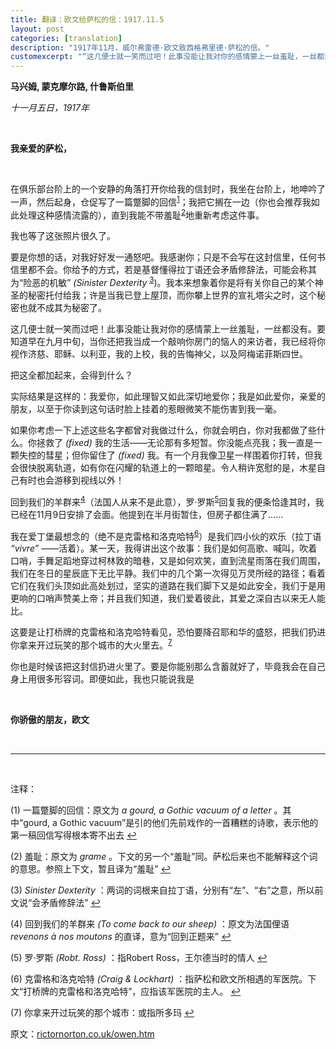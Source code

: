 ```yaml
---
title: 翻译：欧文给萨松的信：1917.11.5
layout: post
categories: [translation]
description: "1917年11月，威尔弗雷德·欧文致西格弗里德·萨松的信。"
customexcerpt: "“这几便士就一笑而过吧！此事没能让我对你的感情蒙上一丝羞耻，一丝都没有。要知道早在九月中旬，当你还把我当成一个敲响你房门的恼人的来访者，我已经将你视作济慈、耶稣、以利亚，我的上校，我的告悔神父，以及阿梅诺菲斯四世。” ——1917年11月，威尔弗雷德·欧文致西格弗里德·萨松的信"
---
```


__马兴姆, 蒙克摩尔路, 什鲁斯伯里__

_十一月五日，1917年_

&nbsp;  

__我亲爱的萨松，__

&nbsp;  

在俱乐部台阶上的一个安静的角落打开你给我的信封时，我坐在台阶上，地呻吟了一声，然后起身，仓促写了一篇蹩脚的回信<sup id='n1'>[1](#ftn)</sup>；我把它搁在一边（你也会推荐我如此处理这种感情流露的），直到我能不带羞耻<sup id='n2'>[2](#ftn)</sup>地重新考虑这件事。

我也等了这张照片很久了。

要是你想的话，对我好好发一通怒吧。我感谢你；只是不会写在这封信里，任何书信里都不会。你给予的方式，若是基督懂得拉丁语还会矛盾修辞法，可能会称其为“险恶的机敏” _(Sinister Dexterity_  <sup id='n3'>[3](#ftn)</sup>)。我本来想象着你是将有关你自己的某个神圣的秘密托付给我；许是当我已登上屋顶，而你攀上世界的宣礼塔尖之时，这个秘密也就不成其为秘密了。

这几便士就一笑而过吧！此事没能让我对你的感情蒙上一丝羞耻，一丝都没有。要知道早在九月中旬，当你还把我当成一个敲响你房门的恼人的来访者，我已经将你视作济慈、耶稣、以利亚，我的上校，我的告悔神父，以及阿梅诺菲斯四世。

把这全都加起来，会得到什么？

实际结果是这样的：我爱你，如此理智又如此深切地爱你；我是如此爱你，亲爱的朋友，以至于你读到这句话时脸上挂着的惹眼微笑不能伤害到我一毫。

如果你考虑一下上述这些名字都曾对我做过什么，你就会明白，你对我都做了些什么。你拯救了 _(fixed)_ 我的生活——无论那有多短暂。你没能点亮我；我一直是一颗失控的彗星；但你留住了 _(fixed)_ 我。有一个月我像卫星一样围着你打转，但我会很快脱离轨道，如有你在闪耀的轨道上的一颗暗星。令人稍许宽慰的是，木星自己有时也会游移到视线以外！

回到我们的羊群来<sup id='n4'>[4](#ftn)</sup>（法国人从来不是此意），罗·罗斯<sup id='n5'>[5](#ftn)</sup>回复我的便条恰逢其时，我已经在11月9日安排了会面。他提到在半月街暂住，但房子都住满了……

我在爱丁堡最想念的（绝不是克雷格和洛克哈特<sup id='n6'>[6](#ftn)</sup>）是我们四小伙的欢乐（拉丁语 _“vivre”_ ——活着）。某一天，我得讲出这个故事：我们是如何高歌、喊叫，吹着口哨，手舞足蹈地穿过柯林敦的暗巷，又是如何欢笑，直到流星雨落在我们周围，我们在冬日的星辰底下无比平静。我们中的几个第一次得见万灵所经的路径；看着它们在我们头顶如此高处划过，坚实的道路在我们脚下又是如此安全，我们于是用更响的口哨声赞美上帝；并且我们知道，我们爱着彼此，其爱之深自古以来无人能比。

这要是让打桥牌的克雷格和洛克哈特看见，恐怕要降召耶和华的盛怒，把我们扔进你拿来开过玩笑的那个城市的大火里去。<sup id='n7'>[7](#ftn)</sup>

你也是时候该把这封信扔进火里了。要是你能别那么含蓄就好了，毕竟我会在自己身上用很多形容词。即便如此，我也只能说我是

&nbsp;  

__你骄傲的朋友，欧文__

&nbsp;  

------

&nbsp;  

<a name="ftn">注释：</a>

(1) 一篇蹩脚的回信：原文为 _a gourd, a Gothic vacuum of a letter_ 。其中“gourd, a Gothic vacuum”是引的他们先前戏作的一首糟糕的诗歌，表示他的第一稿回信写得根本寄不出去 [↩](#n1)

(2) 羞耻：原文为 _grame_ 。下文的另一个“羞耻”同。萨松后来也不能解释这个词的意思。参照上下文，暂且译为“羞耻” [↩](#n2)

(3) _Sinister Dexterity_ ：两词的词根来自拉丁语，分别有“左”、“右”之意，所以前文说“会矛盾修辞法” [↩](#n3)

(4) 回到我们的羊群来 _(To come back to our sheep)_ ：原文为法国俚语 _revenons à nos moutons_ 的直译，意为“回到正题来” [↩](#n4)

(5) 罗·罗斯 _(Robt. Ross)_ ：指Robert Ross，王尔德当时的情人 [↩](#n5)

(6) 克雷格和洛克哈特 _(Craig & Lockhart)_ ：指萨松和欧文所相遇的军医院。下文“打桥牌的克雷格和洛克哈特”，应指该军医院的主人。 [↩](#n6)

(7) 你拿来开过玩笑的那个城市：或指所多玛 [↩](#n7)

原文：[rictornorton.co.uk/owen.htm](http://rictornorton.co.uk/owen.htm)

